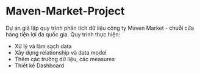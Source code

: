# Maven-Market-Project
Dự án giả lập quy trình phân tích dữ liệu công ty Maven Market - chuỗi cửa hàng tiện lợi đa quốc gia. Quy trình thực hiện:   
- Xử lý và làm sạch data 
- Xây dựng relationship và data model
- Thêm các trường dữ liệu, các measures
- Thiết kế Dashboard
